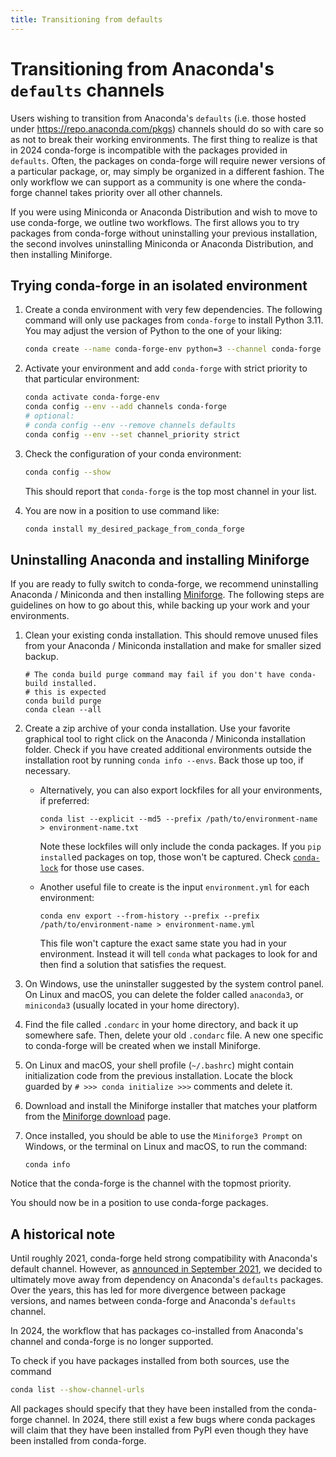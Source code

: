 ```yaml
---
title: Transitioning from defaults
---
```


# Transitioning from Anaconda's `defaults` channels

Users wishing to transition from Anaconda's `defaults` (i.e. those hosted under
https://repo.anaconda.com/pkgs) channels should do so with care so as not to
break their working environments. The first thing to realize
is that in 2024 conda-forge is incompatible with the packages provided in
`defaults`. Often, the packages on conda-forge will require
newer versions of a particular package, or, may simply be organized in a
different fashion. The only workflow we can support as a community is one where
the conda-forge channel takes priority over all other channels.

If you were using Miniconda or Anaconda Distribution and wish to move to use
conda-forge, we outline two workflows. The first allows you to try packages from
conda-forge without uninstalling your previous installation, the second
involves uninstalling Miniconda or Anaconda Distribution, and then installing
Miniforge.

## Trying conda-forge in an isolated environment

1. Create a conda environment with very few dependencies. The following
   command will only use packages from `conda-forge` to install Python 3.11. You
   may adjust the version of Python to the one of your liking:

   ```bash
   conda create --name conda-forge-env python=3 --channel conda-forge --override-channels
   ```

2. Activate your environment and add `conda-forge` with strict priority to
   that particular environment:

   ```bash
   conda activate conda-forge-env
   conda config --env --add channels conda-forge
   # optional:
   # conda config --env --remove channels defaults
   conda config --env --set channel_priority strict
   ```

3. Check the configuration of your conda environment:

   ```bash
   conda config --show
   ```

   This should report that `conda-forge` is the top most channel in your list.

4. You are now in a position to use command like:

   ```bash
   conda install my_desired_package_from_conda_forge
   ```

## Uninstalling Anaconda and installing Miniforge

If you are ready to fully switch to conda-forge, we recommend uninstalling
Anaconda / Miniconda and then installing [Miniforge](/download). The following steps
are guidelines on how to go about this, while backing up your work and your environments.

1. Clean your existing conda installation. This should remove unused files from
   your Anaconda / Miniconda installation and make for smaller sized backup.

   ```shell
   # The conda build purge command may fail if you don't have conda-build installed.
   # this is expected
   conda build purge
   conda clean --all
   ```

2. Create a zip archive of your conda installation. Use your favorite graphical tool
   to right click on the Anaconda / Miniconda installation folder. Check if you have
   created additional environments outside the installation root by running
   `conda info --envs`. Back those up too, if necessary.
   - Alternatively, you can also export lockfiles for all your environments, if preferred:

     ```shell
     conda list --explicit --md5 --prefix /path/to/environment-name > environment-name.txt
     ```

     Note these lockfiles will only include the conda packages. If you `pip install`ed packages
     on top, those won't be captured. Check [`conda-lock`](https://conda.github.io/conda-lock/)
     for those use cases.

   - Another useful file to create is the input `environment.yml` for each environment:
     ```shell
     conda env export --from-history --prefix --prefix /path/to/environment-name > environment-name.yml
     ```
     This file won't capture the exact same state you had in your environment. Instead it
     will tell `conda` what packages to look for and then find a solution that satisfies
     the request.

3. On Windows, use the uninstaller suggested by the system control panel.
   On Linux and macOS, you can delete the folder called `anaconda3`, or `miniconda3`
   (usually located in your home directory).

4. Find the file called `.condarc` in your home directory, and back it up somewhere safe.
   Then, delete your old `.condarc` file. A new one specific to conda-forge will be
   created when we install Miniforge.

5. On Linux and macOS, your shell profile (`~/.bashrc`) might contain initialization code
   from the previous installation. Locate the block guarded by `# >>> conda initialize >>>`
   comments and delete it.

6. Download and install the Miniforge installer that matches your platform from
   the [Miniforge download](/download) page.

7. Once installed, you should be able to use the `Miniforge3 Prompt` on
   Windows, or the terminal on Linux and macOS, to run the command:

   ```shell
   conda info
   ```

Notice that the conda-forge is the channel with the topmost priority.

You should now be in a position to use conda-forge packages.

## A historical note

Until roughly 2021, conda-forge held strong compatibility with Anaconda's
default channel. However, as [announced in September 2021][defaults-announcement],
we decided to ultimately move away from dependency on Anaconda's `defaults` packages.
Over the years, this has led for more divergence between package versions, and names
between conda-forge and Anaconda's `defaults` channel.

In 2024, the workflow that has packages co-installed from Anaconda's channel and
conda-forge is no longer supported.

To check if you have packages installed from both sources, use the command

```bash
conda list --show-channel-urls
```

All packages should specify that they have been installed from the conda-forge
channel. In 2024, there still exist a few bugs where conda packages will
claim that they have been installed from PyPI even though they have been
installed from conda-forge.

[defaults-announcement]: /news/2021/09/30/defaults-channel-is-now-dropped-when-building-conda-forge-packages/
